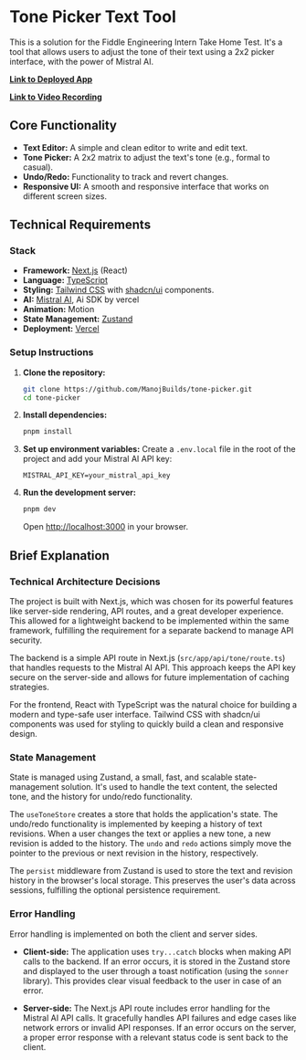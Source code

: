 # Tone Picker Text Tool

This is a solution for the Fiddle Engineering Intern Take Home Test. It's a tool that allows users to adjust the tone of their text using a 2x2 picker interface, with the power of Mistral AI.

**[Link to Deployed App](https://tone-picker-ochre.vercel.app/)**

**[Link to Video Recording](https://www.loom.com/share/cd2fd3fa167f40e9b5604af242d202d2?sid=c4bfb004-1671-4d79-9872-3c06a2b574fc)**

## Core Functionality

- **Text Editor:** A simple and clean editor to write and edit text.
- **Tone Picker:** A 2x2 matrix to adjust the text's tone (e.g., formal to casual).
- **Undo/Redo:** Functionality to track and revert changes.
- **Responsive UI:** A smooth and responsive interface that works on different screen sizes.

## Technical Requirements

### Stack

- **Framework:** [Next.js](https://nextjs.org/) (React)
- **Language:** [TypeScript](https://www.typescriptlang.org/)
- **Styling:** [Tailwind CSS](https://tailwindcss.com/) with [shadcn/ui](https://ui.shadcn.com/) components.
- **AI:** [Mistral AI](https://mistral.ai/), Ai SDK by vercel
- **Animation:** Motion
- **State Management:** [Zustand](https://github.com/pmndrs/zustand)
- **Deployment:** [Vercel](https://vercel.com/)

### Setup Instructions

1.  **Clone the repository:**

    ```bash
    git clone https://github.com/ManojBuilds/tone-picker.git
    cd tone-picker
    ```

2.  **Install dependencies:**

    ```bash
    pnpm install
    ```

3.  **Set up environment variables:**
    Create a `.env.local` file in the root of the project and add your Mistral AI API key:

    ```
    MISTRAL_API_KEY=your_mistral_api_key
    ```

4.  **Run the development server:**
    ```bash
    pnpm dev
    ```
    Open [http://localhost:3000](http://localhost:3000) in your browser.

## Brief Explanation

### Technical Architecture Decisions

The project is built with Next.js, which was chosen for its powerful features like server-side rendering, API routes, and a great developer experience. This allowed for a lightweight backend to be implemented within the same framework, fulfilling the requirement for a separate backend to manage API security.

The backend is a simple API route in Next.js (`src/app/api/tone/route.ts`) that handles requests to the Mistral AI API. This approach keeps the API key secure on the server-side and allows for future implementation of caching strategies.

For the frontend, React with TypeScript was the natural choice for building a modern and type-safe user interface. Tailwind CSS with shadcn/ui components was used for styling to quickly build a clean and responsive design.

### State Management

State is managed using Zustand, a small, fast, and scalable state-management solution. It's used to handle the text content, the selected tone, and the history for undo/redo functionality.

The `useToneStore` creates a store that holds the application's state. The undo/redo functionality is implemented by keeping a history of text revisions. When a user changes the text or applies a new tone, a new revision is added to the history. The `undo` and `redo` actions simply move the pointer to the previous or next revision in the history, respectively.

The `persist` middleware from Zustand is used to store the text and revision history in the browser's local storage. This preserves the user's data across sessions, fulfilling the optional persistence requirement.

### Error Handling

Error handling is implemented on both the client and server sides.

- **Client-side:** The application uses `try...catch` blocks when making API calls to the backend. If an error occurs, it is stored in the Zustand store and displayed to the user through a toast notification (using the `sonner` library). This provides clear visual feedback to the user in case of an error.

- **Server-side:** The Next.js API route includes error handling for the Mistral AI API calls. It gracefully handles API failures and edge cases like network errors or invalid API responses. If an error occurs on the server, a proper error response with a relevant status code is sent back to the client.
